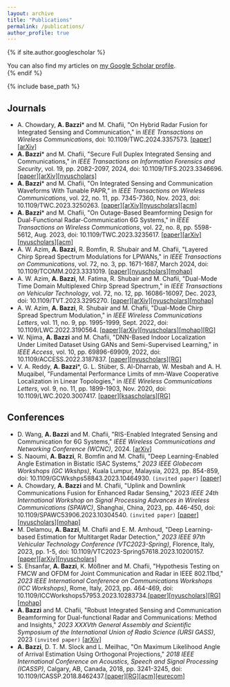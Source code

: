 ```yaml
---
layout: archive
title: "Publications"
permalink: /publications/
author_profile: true
---
```


{% if site.author.googlescholar %}
  <div class="wordwrap">You can also find my articles on <a href="{{site.author.googlescholar}}">my Google Scholar profile</a>.</div>
{% endif %}

{% include base_path %}

## Journals
* A. Chowdary, **A. Bazzi**\* and M. Chafii, "On Hybrid Radar Fusion for Integrated Sensing and Communication," in *IEEE Transactions on Wireless Communications*, doi: 10.1109/TWC.2024.3357573. [[paper]](https://ieeexplore.ieee.org/abstract/document/10417003)[[arXiv]](https://arxiv.org/abs/2303.05722)
* **A. Bazzi**\* and M. Chafii, "Secure Full Duplex Integrated Sensing and Communications," in *IEEE Transactions on Information Forensics and Security*, vol. 19, pp. 2082-2097, 2024, doi: 10.1109/TIFS.2023.3346696. [[paper]](https://ieeexplore.ieee.org/abstract/document/10373185)[[arXiv]](https://arxiv.org/abs/2312.11367)[[nyuscholars]](https://nyuscholars.nyu.edu/en/publications/secure-full-duplex-integrated-sensing-and-communications)
* **A. Bazzi**\* and M. Chafii, "On Integrated Sensing and Communication Waveforms With Tunable PAPR," in *IEEE Transactions on Wireless Communications*, vol. 22, no. 11, pp. 7345-7360, Nov. 2023, doi: 10.1109/TWC.2023.3250263. [[paper]](https://ieeexplore.ieee.org/abstract/document/10061453)[[arXiv]](https://arxiv.org/abs/2210.02892)[[nyuscholars]](https://nyuscholars.nyu.edu/en/publications/on-integrated-sensing-and-communication-waveforms-with-tunable-pa)[[acm]](https://dl.acm.org/doi/abs/10.1109/TWC.2023.3250263)
* **A. Bazzi**\* and M. Chafii, "On Outage-Based Beamforming Design for Dual-Functional Radar-Communication 6G Systems," in *IEEE Transactions on Wireless Communications*, vol. 22, no. 8, pp. 5598-5612, Aug. 2023, doi: 10.1109/TWC.2023.3235617. [[paper]](https://ieeexplore.ieee.org/abstract/document/10018908)[[arXiv]](https://arxiv.org/abs/2207.04921)[[nyuscholars]](https://nyuscholars.nyu.edu/en/publications/on-outage-based-beamforming-design-for-dual-functional-radar-comm)[[acm]](https://dl.acm.org/doi/abs/10.1109/TWC.2023.3235617)
* A. W. Azim, **A. Bazzi**, R. Bomfin, R. Shubair and M. Chafii, "Layered Chirp Spread Spectrum Modulations for LPWANs," in *IEEE Transactions on Communications*, vol. 72, no. 3, pp. 1671-1687, March 2024, doi: 10.1109/TCOMM.2023.3331019. [[paper]](https://ieeexplore.ieee.org/abstract/document/10312745)[[nyuscholars]](https://nyuscholars.nyu.edu/en/publications/layered-chirp-spread-spectrum-modulations-for-lpwans)[[mohap]](https://nchr.elsevierpure.com/en/publications/layered-chirp-spread-spectrum-modulations-for-lpwans)
* A. W. Azim, **A. Bazzi**, M. Fatima, R. Shubair and M. Chafii, "Dual-Mode Time Domain Multiplexed Chirp Spread Spectrum," in *IEEE Transactions on Vehicular Technology*, vol. 72, no. 12, pp. 16086-16097, Dec. 2023, doi: 10.1109/TVT.2023.3295270.
[[paper]](https://ieeexplore.ieee.org/abstract/document/10183362)[[arXiv]](https://arxiv.org/abs/2210.04094)[[nyuscholars]](https://nyuscholars.nyu.edu/en/publications/dual-mode-time-domain-multiplexed-chirp-spread-spectrum)[[mohap]](https://nchr.elsevierpure.com/en/publications/dual-mode-time-domain-multiplexed-chirp-spread-spectrum) 
* A. W. Azim, **A. Bazzi**, R. Shubair and M. Chafii, "Dual-Mode Chirp Spread Spectrum Modulation," in *IEEE Wireless Communications Letters*, vol. 11, no. 9, pp. 1995-1999, Sept. 2022, doi: 10.1109/LWC.2022.3190564.
[[paper]](https://ieeexplore.ieee.org/abstract/document/9828505)[[arXiv]](https://arxiv.org/abs/2205.09421)[[nyuscholars]](https://nyuscholars.nyu.edu/en/publications/dual-mode-chirp-spread-spectrum-modulation)[[mohap]](https://nchr.elsevierpure.com/en/publications/dual-mode-chirp-spread-spectrum-modulation)[[RG]](https://www.researchgate.net/profile/Raed-Shubair-2/publication/361979474_Dual-Mode_Chirp_Spread_Spectrum_Modulation/links/62d66844d62405589275f13d/Dual-Mode-Chirp-Spread-Spectrum-Modulation.pdf)
* W. Njima, **A. Bazzi** and M. Chafii, "DNN-Based Indoor Localization Under Limited Dataset Using GANs and Semi-Supervised Learning," in *IEEE Access*, vol. 10, pp. 69896-69909, 2022, doi: 10.1109/ACCESS.2022.3187837.
[[paper]](https://ieeexplore.ieee.org/abstract/document/9812625)[[nyuscholars]](https://nyuscholars.nyu.edu/en/publications/dnn-based-indoor-localization-under-limited-dataset-using-gans-an)[[RG]](https://www.researchgate.net/profile/Wafa-Njima/publication/361693527_DNN-based_Indoor_Localization_Under_Limited_Dataset_using_GANs_and_Semi-Supervised_Learning/links/62c5c36d8f4dd63324adb6a8/DNN-based-Indoor-Localization-Under-Limited-Dataset-using-GANs-and-Semi-Supervised-Learning.pdf)
* V. A. Reddy, **A. Bazzi**\*, G. L. Stüber, S. Al-Dharrab, W. Mesbah and A. H. Muqaibel, "Fundamental Performance Limits of mm-Wave Cooperative Localization in Linear Topologies," in *IEEE Wireless Communications Letters*, vol. 9, no. 11, pp. 1899-1903, Nov. 2020, doi: 10.1109/LWC.2020.3007417. [[paper]](https://ieeexplore.ieee.org/abstract/document/9134417)[[ksascholars]](https://ksascholar.dri.sa/en/publications/fundamental-performance-limits-of-mm-wave-cooperative-localizatio-4)[[RG]](https://www.researchgate.net/profile/Varun-Reddy-4/publication/342846052_Fundamental_Performance_Limits_of_mm-Wave_Cooperative_Localization_in_Linear_Topologies/links/5f0881cf299bf18816104427/Fundamental-Performance-Limits-of-mm-Wave-Cooperative-Localization-in-Linear-Topologies.pdf)



## Conferences
* D. Wang, **A. Bazzi** and M. Chafii, "RIS-Enabled Integrated Sensing and Communication for 6G Systems," *IEEE Wireless Communications and Networking Conference (WCNC)*, 2024. [[arXiv]](https://arxiv.org/abs/2401.00444)
* S. Naoumi, **A. Bazzi**, R. Bomfin and M. Chafii, "Deep Learning-Enabled Angle Estimation in Bistatic ISAC Systems," *2023 IEEE Globecom Workshops (GC Wkshps)*, Kuala Lumpur, Malaysia, 2023, pp. 854-859, doi: 10.1109/GCWkshps58843.2023.10464930. ``(invited paper)`` [[paper]](https://ieeexplore.ieee.org/abstract/document/10464930)
* A. Chowdary, **A. Bazzi** and M. Chafii, "Uplink and Downlink Communications Fusion for Enhanced Radar Sensing," 2023 *IEEE 24th International Workshop on Signal Processing Advances in Wireless Communications (SPAWC)*, Shanghai, China, 2023, pp. 446-450, doi: 10.1109/SPAWC53906.2023.10304540. ``(invited paper)`` [[paper]](https://ieeexplore.ieee.org/abstract/document/10304540)[[nyuscholars]](https://nyuscholars.nyu.edu/en/publications/uplink-and-downlink-communications-fusion-for-enhanced-radar-sens)[[mohap]](https://nchr.elsevierpure.com/en/publications/uplink-and-downlink-communications-fusion-for-enhanced-radar-sens)
* M. Delamou, **A. Bazzi**, M. Chafii and E. M. Amhoud, "Deep Learning-based Estimation for Multitarget Radar Detection," *2023 IEEE 97th Vehicular Technology Conference (VTC2023-Spring)*, Florence, Italy, 2023, pp. 1-5, doi: 10.1109/VTC2023-Spring57618.2023.10200157.[[paper]](https://ieeexplore.ieee.org/abstract/document/10200157)[[arXiv]](https://arxiv.org/abs/2305.05621)[[nyuscholars]](https://nyuscholars.nyu.edu/en/publications/deep-learning-based-estimation-for-multitarget-radar-detection)
* S. Ehsanfar, **A. Bazzi**, K. Mößner and M. Chafii, "Hypothesis Testing on FMCW and OFDM for Joint Communication and Radar in IEEE 802.11bd," *2023 IEEE International Conference on Communications Workshops (ICC Workshops)*, Rome, Italy, 2023, pp. 464-469, doi: 10.1109/ICCWorkshops57953.2023.10283734.[[paper]](https://ieeexplore.ieee.org/abstract/document/10283734)[[nyuscholars]](https://nyuscholars.nyu.edu/en/publications/hypothesis-testing-on-fmcw-and-ofdm-for-joint-communication-and-r)[[RG]](https://www.researchgate.net/profile/Shahab-Ehsanfar/publication/371012167_Hypothesis_Testing_on_FMCW_and_OFDM_for_Joint_Communication_and_Radar_in_IEEE_80211bd/links/646f16476a0082273fad1c6b/Hypothesis-Testing-on-FMCW-and-OFDM-for-Joint-Communication-and-Radar-in-IEEE-80211bd.pdf)[[mohap]](https://nchr.elsevierpure.com/en/publications/hypothesis-testing-on-fmcw-and-ofdm-for-joint-communication-and-r)
* **A. Bazzi** and M. Chafii, "Robust Integrated Sensing and Communication Beamforming for Dual-functional Radar and Communications: Method and Insights," *2023 XXXVth General Assembly and Scientific Symposium of the International Union of Radio Science (URSI GASS)*, 2023 ``(invited paper)`` [[arXiv]](https://arxiv.org/abs/2303.07652)
* **A. Bazzi**, D. T. M. Slock and L. Meilhac, "On Maximum Likelihood Angle of Arrival Estimation Using Orthogonal Projections," *2018 IEEE International Conference on Acoustics, Speech and Signal Processing (ICASSP)*, Calgary, AB, Canada, 2018, pp. 3241-3245, doi: 10.1109/ICASSP.2018.8462437.[[paper]](https://ieeexplore.ieee.org/abstract/document/8462437)[[RG]](https://www.researchgate.net/profile/Ahmad-Bazzi/publication/323254993_On_Maximum_Likelihood_Angle_of_Arrival_Estimation_Using_Orthogonal_Projections/links/5a89ad09458515b8af94c77a/On-Maximum-Likelihood-Angle-of-Arrival-Estimation-Using-Orthogonal-Projections.pdf)[[acm]](https://dl.acm.org/doi/abs/10.1109/ICASSP.2018.8462437)[[eurecom]](https://www.eurecom.fr/en/publication/5497/download/comsys-publi-5497.pdf)





